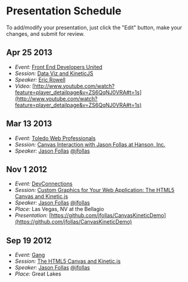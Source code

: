 # Presentation Schedule
To add/modify your presentation, just click the "Edit" button, make your changes, and submit for review.

## Apr 25 2013
* _Event:_ [Front End Developers United](http://www.meetup.com/Front-End-Developers-United/events/114192072/)
* _Session:_ [Data Viz and KineticJS](http://www.meetup.com/Front-End-Developers-United/events/114192072/)
* _Speaker:_ [Eric Rowell](http://www.twitter.com/ericdrowell)
* _Video:_ [http://www.youtube.com/watch?feature=player_detailpage&v=ZS6QqNJ0VRA#t=1s](http://www.youtube.com/watch?feature=player_detailpage&v=ZS6QqNJ0VRA#t=1s)

## Mar 13 2013
* _Event:_ [Toledo Web Professionals](http://www.meetup.com/Toledo-Web-Design/events/92857942/)
* _Session:_ [Canvas Interaction with Jason Follas at Hanson, Inc.](http://www.meetup.com/Toledo-Web-Design/events/92857942/)
* _Speaker:_ [Jason Follas](http://devconnections.com/shows/fall2012/speakers.aspx?s=189&sp=2762) [@jfollas](https://twitter.com/jfollas)

## Nov 1 2012
* _Event:_ [DevConnections](http://devconnections.com/shows/fall2012/sessions.aspx?s=189)
* _Session:_ [Custom Graphics for Your Web Application: The HTML5 Canvas and Kinetic.js](http://devconnections.com/shows/fall2012/sessions.aspx?s=189)
* _Speaker:_ [Jason Follas](http://devconnections.com/shows/fall2012/speakers.aspx?s=189&sp=2762) [@jfollas](https://twitter.com/jfollas)
* _Place:_ Las Vegas, NV at the Bellagio
* _Presentation:_ [https://github.com/jfollas/CanvasKineticDemo](https://github.com/jfollas/CanvasKineticDemo) 

## Sep 19 2012
* _Event:_ [Gang](http://migang.org/?p=97)
* _Session:_ [The HTML5 Canvas and Kinetic.js](http://migang.org/?p=97)
* _Speaker:_ [Jason Follas](http://migang.org/?p=97) [@jfollas](https://twitter.com/jfollas)
* _Place:_ Great Lakes
